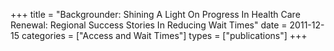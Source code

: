 +++
title = "Backgrounder: Shining A Light On Progress In Health Care Renewal: Regional Success Stories In Reducing Wait Times"
date = 2011-12-15
categories = ["Access and Wait Times"]
types = ["publications"]
+++
